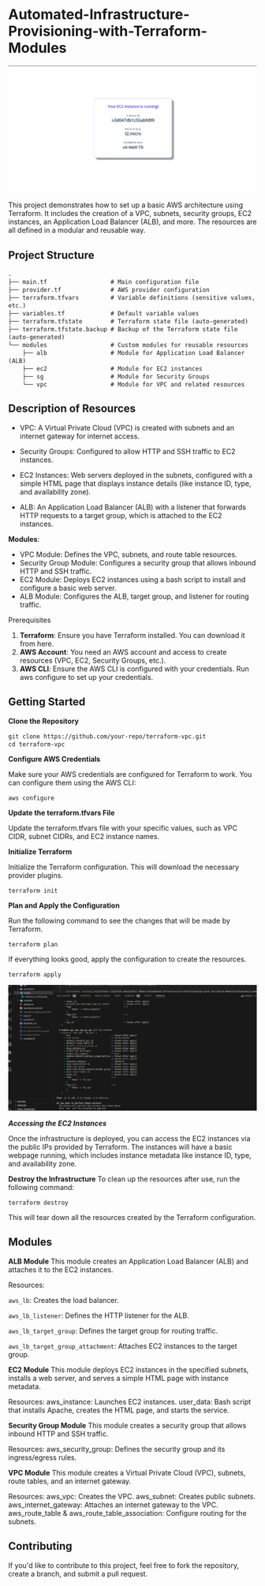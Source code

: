 # Automated-Infrastructure-Provisioning-with-Terraform-Modules

![instance_running.png](https://github.com/pulkit-dheer/Automated-Infrastructure-Provisioning-with-Terraform-Modules/blob/main/images/instance_running.png)


This project demonstrates how to set up a basic AWS architecture using Terraform. It includes the creation of a VPC, subnets, security groups, EC2 instances, an Application Load Balancer (ALB), and more. The resources are all defined in a modular and reusable way.

## Project Structure

```
.
├── main.tf                  # Main configuration file
├── provider.tf              # AWS provider configuration
├── terraform.tfvars         # Variable definitions (sensitive values, etc.)
├── variables.tf             # Default variable values
├── terraform.tfstate        # Terraform state file (auto-generated)
├── terraform.tfstate.backup # Backup of the Terraform state file (auto-generated)
└── modules                  # Custom modules for reusable resources
    ├── alb                  # Module for Application Load Balancer (ALB)
    ├── ec2                  # Module for EC2 instances
    ├── sg                   # Module for Security Groups
    └── vpc                  # Module for VPC and related resources
```


## Description of Resources

- VPC: A Virtual Private Cloud (VPC) is created with subnets and an internet gateway for internet access.

- Security Groups: Configured to allow HTTP and SSH traffic to EC2 instances.

- EC2 Instances: Web servers deployed in the subnets, configured with a simple HTML page that displays instance details (like instance ID, type, and availability zone).

- ALB: An Application Load Balancer (ALB) with a listener that forwards HTTP requests to a target group, which is attached to the EC2 instances.

**Modules**:
- VPC Module: Defines the VPC, subnets, and route table resources.
- Security Group Module: Configures a security group that allows inbound HTTP and SSH traffic.
- EC2 Module: Deploys EC2 instances using a bash script to install and configure a basic web server.
- ALB Module: Configures the ALB, target group, and listener for routing traffic.


Prerequisites
1. **Terraform**: Ensure you have Terraform installed. You can download it from here.
2. **AWS Account**: You need an AWS account and access to create resources (VPC, EC2, Security Groups, etc.).
3. **AWS CLI**: Ensure the AWS CLI is configured with your credentials. Run aws configure to set up your credentials.

## Getting Started

**Clone the Repository**
```
git clone https://github.com/your-repo/terraform-vpc.git
cd terraform-vpc
```


**Configure AWS Credentials**

Make sure your AWS credentials are configured for Terraform to work. You can configure them using the AWS CLI:

```
aws configure
```


**Update the terraform.tfvars File**

Update the terraform.tfvars file with your specific values, such as VPC CIDR, subnet CIDRs, and EC2 instance names.


**Initialize Terraform**

Initialize the Terraform configuration. This will download the necessary provider plugins.

```
terraform init
```

**Plan and Apply the Configuration**

Run the following command to see the changes that will be made by Terraform.
```
terraform plan
```

If everything looks good, apply the configuration to create the resources.
```
terraform apply
```
![terraform apply](https://github.com/pulkit-dheer/Automated-Infrastructure-Provisioning-with-Terraform-Modules/blob/main/images/terraform_apply.png)

***Accessing the EC2 Instances***

Once the infrastructure is deployed, you can access the EC2 instances via the public IPs provided by Terraform. The instances will have a basic webpage running, which includes instance metadata like instance ID, type, and availability zone.

**Destroy the Infrastructure**
To clean up the resources after use, run the following command:

```
terraform destroy
```
This will tear down all the resources created by the Terraform configuration.

## Modules

**ALB Module**
This module creates an Application Load Balancer (ALB) and attaches it to the EC2 instances.

Resources:

`aws_lb`: Creates the load balancer.

`aws_lb_listener`: Defines the HTTP listener for the ALB.

`aws_lb_target_group`: Defines the target group for routing traffic.

`aws_lb_target_group_attachment`: Attaches EC2 instances to the target group.


**EC2 Module**
This module deploys EC2 instances in the specified subnets, installs a web server, and serves a simple HTML page with instance metadata.

Resources:
aws_instance: Launches EC2 instances.
user_data: Bash script that installs Apache, creates the HTML page, and starts the service.

**Security Group Module**
This module creates a security group that allows inbound HTTP and SSH traffic.

Resources:
aws_security_group: Defines the security group and its ingress/egress rules.

**VPC Module**
This module creates a Virtual Private Cloud (VPC), subnets, route tables, and an internet gateway.

Resources:
aws_vpc: Creates the VPC.
aws_subnet: Creates public subnets.
aws_internet_gateway: Attaches an internet gateway to the VPC.
aws_route_table & aws_route_table_association: Configure routing for the subnets.

## Contributing
If you'd like to contribute to this project, feel free to fork the repository, create a branch, and submit a pull request.

